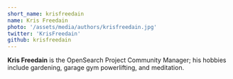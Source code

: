 ```yaml
---
short_name: krisfreedain
name: Kris Freedain
photo: '/assets/media/authors/krisfreedain.jpg'
twitter: 'KrisFreedain'
github: krisfreedain
---
```

**Kris Freedain** is the OpenSearch Project Community Manager; his hobbies include gardening, garage gym powerlifting, and meditation.